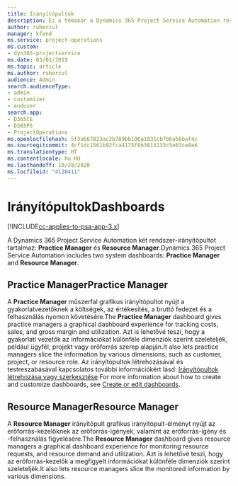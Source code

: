 ```yaml
---
title: Irányítópultok
description: Ez a témakör a Dynamics 365 Project Service Automation részét képező jelentéskészítő műszerfalakkal kapcsolatos információkat nyújt.
author: ruhercul
manager: kfend
ms.service: project-operations
ms.custom:
- dyn365-projectservice
ms.date: 03/01/2019
ms.topic: article
ms.author: ruhercul
audience: Admin
search.audienceType:
- admin
- customizer
- enduser
search.app:
- D365CE
- D365PS
- ProjectOperations
ms.openlocfilehash: 5f3a667823ac2b789bb106a1831cb7b6a56baf4c
ms.sourcegitcommit: 4cf1dc1561b92fca4175f0b3813133c5e63ce8e6
ms.translationtype: HT
ms.contentlocale: hu-HU
ms.lasthandoff: 10/28/2020
ms.locfileid: "4120411"
---
```

# <a name="dashboards"></a><span data-ttu-id="488c3-103">Irányítópultok</span><span class="sxs-lookup"><span data-stu-id="488c3-103">Dashboards</span></span>

[!INCLUDE[cc-applies-to-psa-app-3.x](../includes/cc-applies-to-psa-app-3x.md)]

<span data-ttu-id="488c3-104">A Dynamics 365 Project Service Automation két rendszer-irányítópultot tartalmaz: **Practice Manager** és **Resource Manager**.</span><span class="sxs-lookup"><span data-stu-id="488c3-104">Dynamics 365 Project Service Automation includes two system dashboards: **Practice Manager** and **Resource Manager**.</span></span>

## <a name="practice-manager"></a><span data-ttu-id="488c3-105">Practice Manager</span><span class="sxs-lookup"><span data-stu-id="488c3-105">Practice Manager</span></span> 

<span data-ttu-id="488c3-106">A **Practice Manager** műszerfal grafikus irányítópultot nyújt a gyakorlatvezetőknek a költségek, az értékesítés, a bruttó fedezet és a felhasználás nyomon követésére.</span><span class="sxs-lookup"><span data-stu-id="488c3-106">The **Practice Manager** dashboard gives practice managers a graphical dashboard experience for tracking costs, sales, and gross margin and utilization.</span></span> <span data-ttu-id="488c3-107">Azt is lehetővé teszi, hogy a gyakorlati vezetők az információkat különféle dimenziók szerint szeleteljék, például ügyfél, projekt vagy erőforrás szerep alapján.</span><span class="sxs-lookup"><span data-stu-id="488c3-107">It also lets practice managers slice the information by various dimensions, such as customer, project, or resource role.</span></span> <span data-ttu-id="488c3-108">Az irányítópultok létrehozásával és testreszabásával kapcsolatos további információkért lásd: [Irányítópultok létrehozása vagy szerkesztése](https://docs.microsoft.com/dynamics365/customerengagement/on-premises/customize/create-edit-dashboards).</span><span class="sxs-lookup"><span data-stu-id="488c3-108">For more information about how to create and customize dashboards, see [Create or edit dashboards](https://docs.microsoft.com/dynamics365/customerengagement/on-premises/customize/create-edit-dashboards).</span></span>

## <a name="resource-manager"></a><span data-ttu-id="488c3-109">Resource Manager</span><span class="sxs-lookup"><span data-stu-id="488c3-109">Resource Manager</span></span> 

<span data-ttu-id="488c3-110">A **Resource Manager** irányítópult grafikus irányítópult-élményt nyújt az erőforrás-kezelőknek az erőforrás-igények, valamint az erőforrás-igény és -felhasználás figyelésére.</span><span class="sxs-lookup"><span data-stu-id="488c3-110">The **Resource Manager** dashboard gives resource managers a graphical dashboard experience for monitoring resource requests, and resource demand and utilization.</span></span> <span data-ttu-id="488c3-111">Azt is lehetővé teszi, hogy az erőforrás-kezelők a megfigyelt információkat különféle dimenziók szerint szeleteljék.</span><span class="sxs-lookup"><span data-stu-id="488c3-111">It also lets resource managers slice the monitored information by various dimensions.</span></span>
